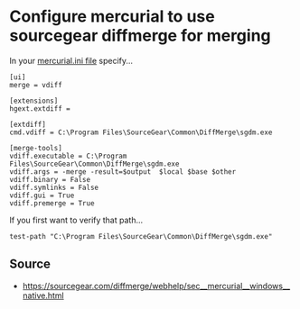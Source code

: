 # Configure mercurial to use sourcegear diffmerge for merging

In your [mercurial.ini file](./mercurial_ini.md) specify...

    [ui]
    merge = vdiff

    [extensions]
    hgext.extdiff =

    [extdiff]
    cmd.vdiff = C:\Program Files\SourceGear\Common\DiffMerge\sgdm.exe

    [merge-tools]
    vdiff.executable = C:\Program Files\SourceGear\Common\DiffMerge\sgdm.exe
    vdiff.args = -merge -result=$output  $local $base $other
    vdiff.binary = False
    vdiff.symlinks = False
    vdiff.gui = True
    vdiff.premerge = True


    
If you first want to verify that path... 

    test-path "C:\Program Files\SourceGear\Common\DiffMerge\sgdm.exe"    
    
## Source

  * <https://sourcegear.com/diffmerge/webhelp/sec__mercurial__windows__native.html>